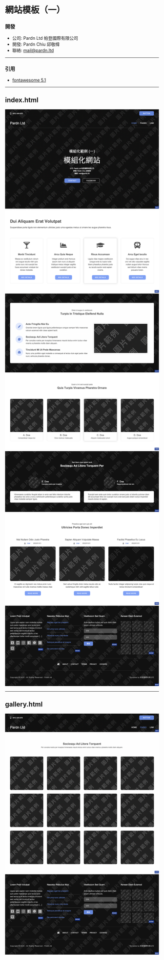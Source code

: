 # 網站模板（一）

### 開發
- 公司: Pardn Ltd 帕登國際有限公司
- 開發: Pardn Chiu 邱敬幃
- 聯絡: mail@pardn.ltd

***

### 引用
- [fontawesome 5.1](https://fontawesome.com)

***

## index.html

![T001](./image/T001.png)
![C001](./image/C001.png)
![C013](./image/C013.png)
![C002](./image/C002.png)
![C014](./image/C014.png)
![C003](./image/C003.png)
![B002](./image/B002.png)

***

## gallery.html

![T001 collapse](./image/T001%20collapse.png)
![C018](./image/C018.png)
![B002](./image/B002.png)

